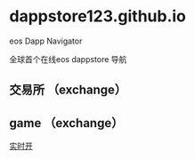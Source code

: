 # dappstore123.github.io

eos Dapp Navigator 

全球首个在线eos dappstore 导航




## 交易所 （exchange） 

## game （exchange） 

[实时开](https://iposio.github.io/game/)

